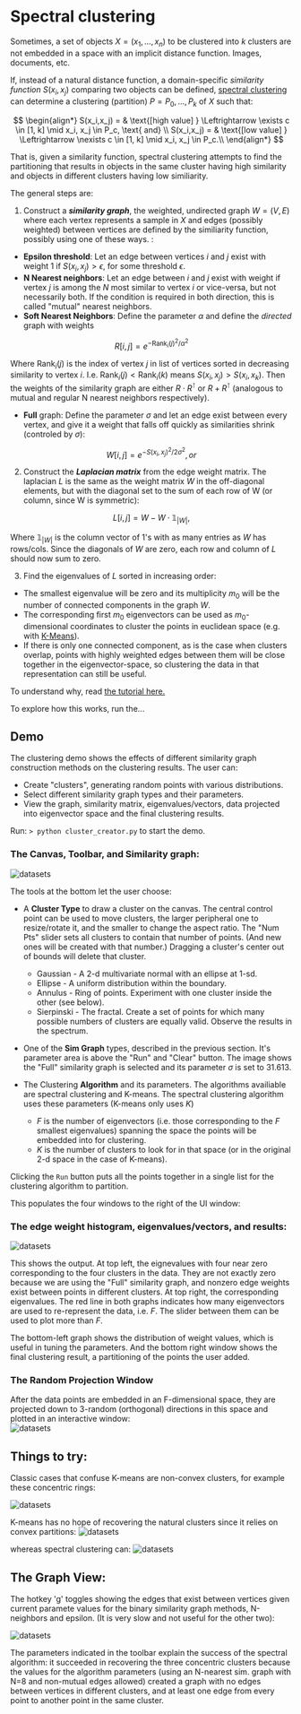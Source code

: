 # Spectral clustering

Sometimes, a set of objects $X = (x_1,...,x_n)$ to be clustered into $k$ clusters are not embedded in a space with an implicit distance function.  Images, documents, etc.  

If, instead of a natural distance function, a domain-specific *similarity function* $S(x_i, x_j)$ comparing two objects can be defined, [spectral clustering](https://en.wikipedia.org/wiki/Spectral_clustering) can determine a clustering (partition) $P = {P_0, ..., P_k}$ of $X$ such that:

$$
\begin{align*}
S(x_i,x_j) = & \text{[high value] }  \Leftrightarrow \exists c \in [1, k] \mid x_i, x_j \in P_c,  \text{ and} \\
S(x_i,x_j) = & \text{[low value] }  \Leftrightarrow \nexists c \in [1, k] \mid x_i, x_j \in P_c.\\
\end{align*}
$$

That is, given a similarity function, spectral clustering attempts to find the partitioning that results in objects in the same cluster having high similarity and objects in different clusters having low similiarity.  

The general steps are:
1. Construct a ***similarity graph***, the weighted, undirected graph $W=(V, E)$ where each vertex represents a sample in $X$ and edges (possibly weighted) between vertices are defined by the similiarity function, possibly using one of these ways. :
  - **Epsilon threshold**: Let an edge between vertices $i$ and $j$ exist with weight 1 if $S(x_i, x_j) >\epsilon$, for some threshold $\epsilon$.
  - **N Nearest neighbors**: Let an edge between $i$ and $j$ exist with weight  if vertex $j$ is among the $N$ most similar to vertex $i$ or vice-versa, but not necessarily both.  If the condition is required in both direction, this is called "mutual" nearest neighbors.  
  - **Soft Nearest Neighbors**:  Define the parameter $\alpha$ and define the *directed* graph with weights

$$
R[i,j]= e^{-\text{Rank}_i(j)^2/{\alpha^2}}
$$

   Where $\text{Rank}_i(j)$ is the index of vertex $j$ in list of vertices sorted in decreasing similarity to vertex $i$.  I.e. $\text{Rank}_i(j) < \text{Rank}_i(k)$ means $S(x_i,x_j) > S(x_i, x_k)$. Then the weights of the similarity graph are either $R \cdot R^\intercal$ or $R+R^\intercal$ (analogous to mutual and regular N nearest neighbors respectively).

  - **Full** graph: Define the parameter $\sigma$ and let an edge exist between every vertex, and give it a weight that falls off quickly as similarities shrink (controled by $\sigma$):
  
$$
W[i,j] = e^{-{S(x_i, x_j)^2}/{2\sigma^2}}, or
$$

2. Construct the ***Laplacian matrix*** from the edge weight matrix.  The laplacian $L$ is the same as the weight matrix $W$ in the off-diagonal elements, but with the diagonal set to the sum of each row of W (or column, since W is symmetric):

$$
L[i,j] = W - W\cdot\mathbb{1}_{|W|},
$$

Where $\mathbb{1}_{|W|}$ is the column vector of 1's with as many entries as $W$ has rows/cols.  Since the diagonals of $W$ are zero, each row and column of $L$ should now sum to zero.

3. Find the eigenvalues of $L$ sorted in increasing order:

  * The smallest eigenvalue will be zero and its multiplicity $m_0$ will be the number of connected components in the graph $W$.  
  * The corresponding first $m_0$ eigenvectors can be used as $m_0$-dimensional coordinates to cluster the points in euclidean space (e.g. with [K-Means](https://en.wikipedia.org/wiki/K-means_clustering)).
  * If there is only one connected component, as is the case when clusters overlap, points with highly weighted edges between them will be close together in the eigenvector-space, so clustering the data in that representation can still be useful.

  To understand why, read [the tutorial here.](https://people.csail.mit.edu/dsontag/courses/ml14/notes/Luxburg07_tutorial_spectral_clustering.pdf)

  To explore how this works, run the...
  ## Demo

  The clustering demo shows the effects of different similarity graph construction methods on the clustering results.  The user can:
  * Create "clusters", generating random points with various distributions.
  * Select different similarity graph types and their parameters.
  * View the graph, similarity matrix, eigenvalues/vectors, data projected into eigenvector space and the final clustering results.

Run:  `> python cluster_creator.py` to start the demo.

  ### The Canvas, Toolbar, and Similarity graph:
  
![datasets](/spectral_clustering/assets/cluster_UI_and_toolbar.png)

The tools at the bottom let the user choose:
*  A **Cluster Type** to draw a cluster on the canvas.  The central control point can be used to move clusters, the larger peripheral one to resize/rotate it, and the smaller to change the aspect ratio.  The "Num Pts" slider sets all clusters to contain that number of points.  (And new ones will be created with that number.)  Dragging a cluster's center out of bounds will delete that cluster.
    * Gaussian - A 2-d multivariate normal with an ellipse at 1-sd.
    * Ellipse - A uniform distribution within the boundary.
    * Annulus - Ring of points.  Experiment with one cluster inside the other (see below).
    * Sierpinski - The fractal.  Create a set of points for which many possible numbers of clusters are equally valid.  Observe the results in the spectrum.

* One of the **Sim Graph** types, described in the previous section.  It's parameter area is above the "Run" and "Clear" button.  The image shows the "Full" similarity graph is selected and its parameter $\sigma$ is set to 31.613.

* The Clustering **Algorithm** and its parameters.  The algorithms availiable are spectral clustering and K-means.  The spectral clustering algorithm uses these parameters (K-means only uses $K$)
  * $F$ is the number of eigenvectors (i.e. those corresponding to the $F$ smallest eigenvalues) spanning the space the points will be embedded into for clustering.
  * $K$ is the number of clusters to look for in that space (or in the original 2-d space in the case of K-means).

Clicking the `Run` button puts all the points together in a single list for the clustering algorithm to partition.

This populates the four windows to the right of the UI window:

  ### The edge weight histogram, eigenvalues/vectors, and results:
  ![datasets](/spectral_clustering/assets/cluster_results.png)

This shows the output. At top left, the eignevalues with four near zero corresponding to the four clusters in the data.  They are not exactly zero because we are using the "Full" similarity graph, and nonzero edge weights exist between points in different clusters.  At top right, the corresponding eigenvalues.  The red line in both graphs indicates how many eigenvectors are used to re-represent the data, i.e. $F$.  The slider between them can be used to plot more than $F$.

 The bottom-left graph shows the distribution of weight values, which is useful in tuning the parameters.  And the bottom right window shows the final clustering result, a partitioning of the points the user added.

### The Random Projection Window

After the data points are embedded in an F-dimensional space, they are projected down to 3-random (orthogonal) directions in this space and plotted in an interactive window:  
![datasets](/spectral_clustering/assets/cluster_randproj.png)

## Things to try:

Classic cases that confuse K-means are non-convex clusters, for example these concentric rings:

  ![datasets](/spectral_clustering/assets/contest_points.png)

K-means has no hope of recovering the natural clusters since it relies on convex partitions:
  ![datasets](/spectral_clustering/assets/kmeans_fail.png)

whereas spectral clustering can:
  ![datasets](/spectral_clustering/assets/spectral_win.png)


## The Graph View:

The hotkey 'g' toggles showing the edges that exist between vertices given current paramete values for the binary similarity graph methods, N-neighbors and epsilon.  (It is very slow and not useful for the other two):

![datasets](/spectral_clustering/assets/graph_view.png)

The parameters indicated in the toolbar explain the success of the spectral algorithm:  it succeeded in recovering the three concentric clusters because the values for the algorithm parameters (using an N-nearest sim. graph with N=8 and non-mutual edges allowed) created a graph with no edges between vertices in different clusters, and at least one edge from every point to another point in the same cluster.
